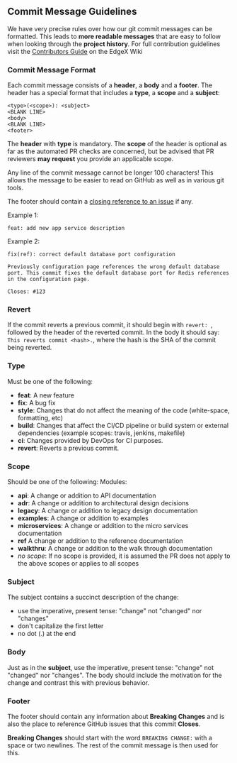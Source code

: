 ## <a name="commit"></a> Commit Message Guidelines

We have very precise rules over how our git commit messages can be formatted.  This leads to **more readable messages** that are easy to follow when looking through the **project history**. For full contribution guidelines visit
the [Contributors Guide](https://wiki.edgexfoundry.org/display/FA/Committing+Code+Guidelines#CommittingCodeGuidelines-Commits) on the EdgeX Wiki

### Commit Message Format
Each commit message consists of a **header**, a **body** and a **footer**.  The header has a special format that includes a **type**, a **scope** and a **subject**:

```
<type>(<scope>): <subject>
<BLANK LINE>
<body>
<BLANK LINE>
<footer>
```

The **header** with **type** is mandatory.  The **scope** of the header is optional as far as the automated PR checks are concerned, but be advised that PR reviewers **may request** you provide an applicable scope.

Any line of the commit message cannot be longer 100 characters! This allows the message to be easier to read on GitHub as well as in various git tools.

The footer should contain a [closing reference to an issue](https://help.github.com/articles/closing-issues-via-commit-messages/) if any.

Example 1:
```
feat: add new app service description
```

Example 2:
```
fix(ref): correct default database port configuration 

Previously configuration page references the wrong default database port. This commit fixes the default database port for Redis references in the configuration page.

Closes: #123
```

### Revert
If the commit reverts a previous commit, it should begin with `revert: `, followed by the header of the reverted commit. In the body it should say: `This reverts commit <hash>.`, where the hash is the SHA of the commit being reverted.

### Type
Must be one of the following:

* **feat**: A new feature
* **fix**: A bug fix
* **style**: Changes that do not affect the meaning of the code (white-space, formatting, etc)
* **build**: Changes that affect the CI/CD pipeline or build system or external dependencies (example scopes: travis, jenkins, makefile)
* **ci**: Changes provided by DevOps for CI purposes.
* **revert**: Reverts a previous commit.

### Scope
Should be one of the following:
Modules:
* **api**: A change or addition to API documentation
* **adr**: A change or addition to architectural design decisions
* **legacy**: A change or addition to legacy design documentation
* **examples**: A change or addition to examples
* **microservices**: A change or addition to the micro services documentation
* **ref** A change or addition to the reference documentation
* **walkthru**: A change or addition to the walk through documentation
* *no scope*:  If no scope is provided, it is assumed the PR does not apply to the above scopes or applies to all scopes

### Subject
The subject contains a succinct description of the change:

* use the imperative, present tense: "change" not "changed" nor "changes"
* don't capitalize the first letter
* no dot (.) at the end

### Body
Just as in the **subject**, use the imperative, present tense: "change" not "changed" nor "changes".
The body should include the motivation for the change and contrast this with previous behavior.

### Footer
The footer should contain any information about **Breaking Changes** and is also the place to
reference GitHub issues that this commit **Closes**.

**Breaking Changes** should start with the word `BREAKING CHANGE:` with a space or two newlines. The rest of the commit message is then used for this.

